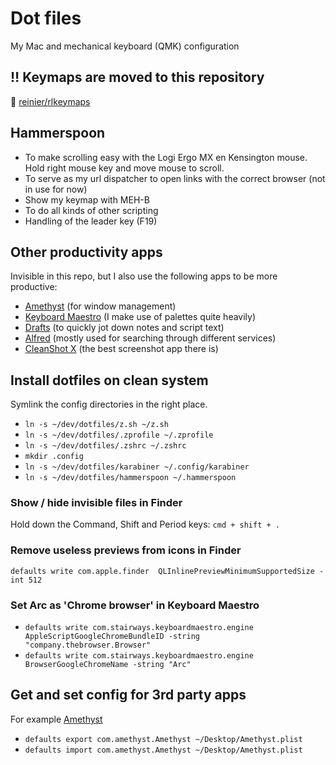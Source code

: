 # Dot files

My Mac and mechanical keyboard (QMK) configuration

## ‼️ Keymaps are moved to this repository

🚚 [reinier/rlkeymaps](https://github.com/reinier/rlkeymaps)

## Hammerspoon

- To make scrolling easy with the Logi Ergo MX en Kensington mouse. Hold right mouse key and move mouse to scroll.
- To serve as my url dispatcher to open links with the correct browser (not in use for now)
- Show my keymap with MEH-B
- To do all kinds of other scripting
- Handling of the leader key (F19)

## Other productivity apps

Invisible in this repo, but I also use the following apps to be more productive:

- [Amethyst](https://ianyh.com/amethyst/) (for window management)
- [Keyboard Maestro](https://www.keyboardmaestro.com/main/) (I make use of palettes quite heavily)
- [Drafts](https://getdrafts.com/) (to quickly jot down notes and script text)
- [Alfred](https://www.alfredapp.com/) (mostly used for searching through different services)
- [CleanShot X](https://cleanshot.com/) (the best screenshot app there is)

## Install dotfiles on clean system

Symlink the config directories in the right place.

- `ln -s ~/dev/dotfiles/z.sh ~/z.sh`
- `ln -s ~/dev/dotfiles/.zprofile ~/.zprofile`
- `ln -s ~/dev/dotfiles/.zshrc ~/.zshrc`
- `mkdir .config`
- `ln -s ~/dev/dotfiles/karabiner ~/.config/karabiner`
- `ln -s ~/dev/dotfiles/hammerspoon ~/.hammerspoon`

### Show / hide invisible files in Finder

Hold down the Command, Shift and Period keys: `cmd + shift + .`

### Remove useless previews from icons in Finder

`defaults write com.apple.finder  QLInlinePreviewMinimumSupportedSize -int 512`

### Set Arc as 'Chrome browser' in Keyboard Maestro

- `defaults write com.stairways.keyboardmaestro.engine AppleScriptGoogleChromeBundleID -string "company.thebrowser.Browser"`
- `defaults write com.stairways.keyboardmaestro.engine BrowserGoogleChromeName -string "Arc"`

## Get and set config for 3rd party apps

For example [Amethyst](https://ianyh.com/amethyst/)

- `defaults export com.amethyst.Amethyst ~/Desktop/Amethyst.plist`
- `defaults import com.amethyst.Amethyst ~/Desktop/Amethyst.plist`